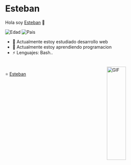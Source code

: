 # Esteban
Hola soy [Esteban](https://github.com/estebanpineda) 👋

![Edad](https://img.shields.io/badge/Edad-27-blue)
![Pais](https://img.shields.io/badge/Pais-España-FC0902)


- 🔭 Actualmente estoy estudiado desarrollo web
- 🌱 Actualmente estoy aprendiendo programacion 
- ⚡ Lenguajes: Bash..


<br />

<img width = "35%" align="right" alt="GIF" height="300px" src="https://media.giphy.com/media/l2R06kO1jE5hNHub6/giphy.gif" />


⭐️  [Esteban](https://github.com/estebanpineda)
